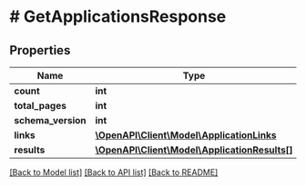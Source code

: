 # # GetApplicationsResponse

## Properties

Name | Type | Description | Notes
------------ | ------------- | ------------- | -------------
**count** | **int** |  |
**total_pages** | **int** |  |
**schema_version** | **int** |  |
**links** | [**\OpenAPI\Client\Model\ApplicationLinks**](ApplicationLinks.md) |  |
**results** | [**\OpenAPI\Client\Model\ApplicationResults[]**](ApplicationResults.md) |  |

[[Back to Model list]](../../README.md#models) [[Back to API list]](../../README.md#endpoints) [[Back to README]](../../README.md)
